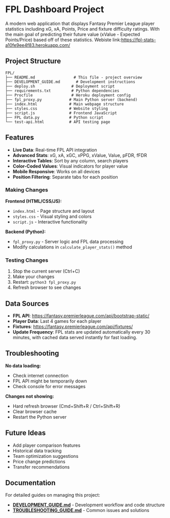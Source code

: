 # FPL Dashboard Project

A modern web application that displays Fantasy Premier League player statistics including xG, xA, Points, Price and fixture difficulty ratings. With the main goal of predicting their future value (xValue - Expected Points/Price) based off of these statistics. Webiste link:https://fpl-stats-a10fe9ee4f83.herokuapp.com/

##  Project Structure

```
FPL/
├── README.md                 # This file - project overview
├── DEVELOPMENT_GUIDE.md       # Development instructions
├── deploy.sh                # Deployment script
├── requirements.txt         # Python dependencies
├── Procfile                 # Heroku deployment config
├── fpl_proxy.py            # Main Python server (backend)
├── index.html              # Main webpage structure
├── styles.css              # Website styling
├── script.js               # Frontend JavaScript
├── FPL data.py             # Python script
└── test-api.html           # API testing page
```



## Features

- **Live Data**: Real-time FPL API integration
- **Advanced Stats**: xG, xA, xGC, xPPG, xValue, Value, pFDR, fFDR
- **Interactive Tables**: Sort by any column, search players
- **Color-Coded Values**: Visual indicators for player value
- **Mobile Responsive**: Works on all devices
- **Position Filtering**: Separate tabs for each position


### Making Changes

**Frontend (HTML/CSS/JS):**
- `index.html` - Page structure and layout
- `styles.css` - Visual styling and colors
- `script.js` - Interactive functionality

**Backend (Python):**
- `fpl_proxy.py` - Server logic and FPL data processing
- Modify calculations in `calculate_player_stats()` method

### Testing Changes

1. Stop the current server (Ctrl+C)
2. Make your changes
3. Restart: `python3 fpl_proxy.py`
4. Refresh browser to see changes



## Data Sources

- **FPL API**: https://fantasy.premierleague.com/api/bootstrap-static/
- **Player Data**: Last 4 games for each player
- **Fixtures**: https://fantasy.premierleague.com/api/fixtures/
- **Update Frequency**: FPL stats are updated automatically every 30 minutes, with cached data served instantly for fast loading.



##  Troubleshooting

**No data loading:**
- Check internet connection
- FPL API might be temporarily down
- Check console for error messages

**Changes not showing:**
- Hard refresh browser (Cmd+Shift+R / Ctrl+Shift+R)
- Clear browser cache
- Restart the Python server

## Future Ideas
- Add player comparison features
- Historical data tracking
- Team optimization suggestions
- Price change predictions
- Transfer recommendations

## Documentation

For detailed guides on managing this project:
- **[DEVELOPMENT_GUIDE.md](DEVELOPMENT_GUIDE.md)** - Development workflow and code structure
- **[TROUBLESHOOTING_GUIDE.md](TROUBLESHOOTING_GUIDE.md)** - Common issues and solutions

